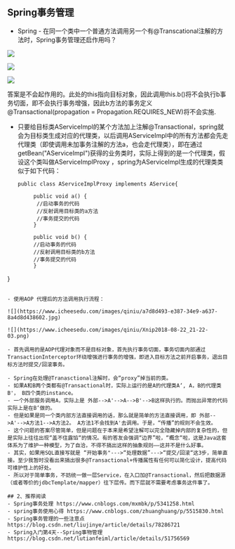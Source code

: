 ## Spring事务管理
- Spring - 在同一个类中一个普通方法调用另一个有@Transcational注解的方法时，Spring事务管理还启作用吗？

 ![](https://www.icheesedu.com/images/qiniu/Xnip2018-08-22_21-17-41.png)
 
 
 ![](https://www.icheesedu.com/images/qiniu/Xnip2018-08-22_21-18-36.png)
 
 ![](https://www.icheesedu.com/images/qiniu/Xnip2018-08-22_21-19-17.png)
 
 答案是不会起作用的。此处的this指向目标对象，因此调用this.b()将不会执行b事务切面，即不会执行事务增强，因此b方法的事务定义@Transactional(propagation = Propagation.REQUIRES_NEW)将不会实施.
 
- 只要给目标类AServiceImpl的某个方法加上注解@Transactional，spring就会为目标类生成对应的代理类，以后调用AServiceImpl中的所有方法都会先走代理类（即使调用未加事务注解的方法a，也会走代理类），即在通过getBean("AServiceImpl")获得的业务类时，实际上得到的是一个代理类，假设这个类叫做AServiceImplProxy ，spring为AServiceImpl生成的代理类类似于如下代码：

  ```
  public class AServiceImplProxy implements AService{
 
       public void a() {
        //启动事务的代码
        //反射调用目标类的a方法
        //事务提交的代码
       }
     
       public void b() {
       //启动事务的代码
       //反射调用目标类的b方法
       //事务提交的代码
       }
}
  ```
 
- 使用AOP 代理后的方法调用执行流程：

![](https://www.icheesedu.com/images/qiniu/a7d8d493-e387-34e9-a637-8a4d8d438602.jpg)
 
![](https://www.icheesedu.com/images/qiniu/Xnip2018-08-22_21-22-03.png)

- 首先调用的是AOP代理对象而不是目标对象，首先执行事务切面，事务切面内部通过TransactionInterceptor环绕增强进行事务的增强，即进入目标方法之前开启事务，退出目标方法时提交/回滚事务。

- Spring在处理@Tranasctional注解时，会“proxy”掉当前的类。
- 如果A和B两个类都有@Transactional时，实际上运行的是A的代理类A‘, A，B的代理类B'， B四个类的instance。
- 一个外部服务调用A，实际上是 外部-->A'-->A-->B'-->B这样执行的。而抛出异常的代码实际上是在B‘做的。
- 但是如果是同一个类内部方法直接调用的话，那么就是简单的方法直接调用，即 外部-->A'-->A方法1-->A方法2。 A方法1不会找到A'去调用。于是，“传播”的规则不会生效。
- 这个问题的答案尽管简单，但是问题在于本来是希望注解可以完全隐藏掉内部的复杂性的，但是实际上往往出现“盖不住露馅“的情况。有的答友会强调“边界”啦，“概念“啦，这是Java这套体系为了维护一种模型，为了自洽，不得不搞出这样的抽象规则——这并不是什么好事。
- 其实，如果用SQL直接写就是 “开始事务"--->“处理数据”--->“提交/回滚“这3步，简单直接。至少我暂时没看出来搞出很多@Transactional+传播属性有任何可以简化设计，提高代码可维护性上的好处。
- 所以对于简单事务，不妨统一做一层Service，在入口加@Transactional，然后把数据源（或者等价的jdbcTemplate/mapper）往下层传。而下层就不需要考虑事务这件事了。
 
## 2、推荐阅读
- Spring事务处理 https://www.cnblogs.com/mxmbk/p/5341258.html
- spring事务使用心得 https://www.cnblogs.com/zhuanghuang/p/5515830.html
- Spring事务管理的一些注意点 https://blog.csdn.net/liujinye/article/details/78286721
- Spring入门第4天--Spring事物管理  https://blog.csdn.net/lutianfeiml/article/details/51756569


